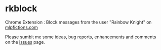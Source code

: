 # rkblock
Chrome Extension : Block messages from the user "Rainbow Knight" on [mlpfictions.com](https://mlpfictions.com/)

Please sumbit me some ideas, bug reports, enhancements and comments on the [issues](https://github.com/Peshmelba/rkblock/issues) page.

